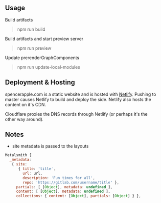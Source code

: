 ## Usage
Build artifacts
> npm run build

Build artifacts and start preview server
> npm run preview

Update prerenderGraphComponents
> npm run update-local-modules

## Deployment & Hosting
spencerapple.com is a static website and is hosted with [Netlify](https://www.netlify.com/). Pushing to master causes Netlify to build and deploy the side. Netlify also hosts the content on it's CDN.

Cloudflare proxies the DNS records through Netlify (or perhaps it's the other way around).

## Notes
* site metadata is passed to the layouts 
```javascript
Metalsmith {
  _metadata:
   { site: 
      { title: 'title',
        url: url,
        description: 'Fun times for all',
        repo: 'https://gitlab.com/username/title' },
     partials: [ [Object], metadata: undefined ],
     content: [ [Object], metadata: undefined ],
     collections: { content: [Object], partials: [Object] } },
```
